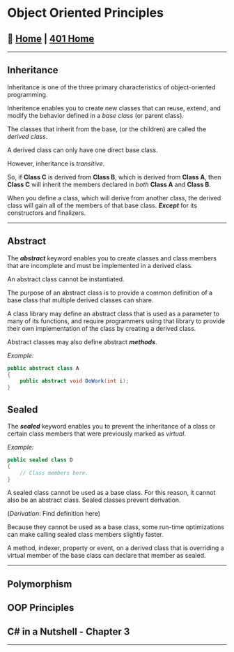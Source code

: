 # Object Oriented Principles

## 🏡 [**Home**](https://mistidinzy.github.io/ReadingNotes/) | [**401 Home**](https://bit.ly/3EcMrF6)

---

## Inheritance

Inheritance is one of the three primary characteristics of object-oriented programming.

Inheritence enables you to create new classes that can reuse, extend, and modify the behavior defined in a *base class* (or parent class).

The classes that inherit from the base, (or the children) are called the *derived class*.

A derived class can only have one direct base class.

However, inheritance is *transitive*.

So, if **Class C**  is derived from **Class B**, which is derived from **Class A**, then **Class C** will inherit the members declared in *both* **Class A** and **Class B**.

When you define a class, which will derive from another class, the derived class will gain all of the members of that base class.
***Except*** for its constructors and finalizers.

---

## Abstract

The ***abstract*** keyword enables you to create classes and class members that are incomplete and must be implemented in a derived class.

An abstract class cannot be instantiated.

The purpose of an abstract class is to provide a common definition of a base class that multiple derived classes can share.

A class library may define an abstract class that is used as a parameter to many of its functions, and require programmers using that library to provide their own implementation of the class by creating a derived class.

Abstract classes may also define abstract ***methods***.

*Example:*

```C#
public abstract class A
{
    public abstract void DoWork(int i);
}
```

## Sealed

The ***sealed*** keyword enables you to prevent the inheritance of a class or certain class members that were previously marked as *virtual*.

*Example:*

```C#
public sealed class D
{
    // Class members here.
}
```

A sealed class cannot be used as a base class. For this reason, it cannot also be an abstract class. Sealed classes prevent derivation.

(*Derivation*: Find definition here)

Because they cannot be used as a base class, some run-time optimizations can make calling sealed class members slightly faster.

<!-- Note To Self: Translate this -->
A method, indexer, property or event, on a derived class that is overriding a virtual member of the base class can declare that member as sealed.

---

## Polymorphism

## OOP Principles

## C\# in a Nutshell - Chapter 3

---
